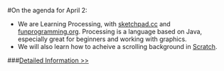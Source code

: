 #On the agenda for April 2:
- We are Learning Processing, with [sketchpad.cc](http://sketchpad.cc) and [funprogramming.org](http://funprogramming.org/). Processing is a language based on Java, especially great for beginners and working with graphics.
- We will also learn how to acheive a scrolling background in [Scratch](http://scratch.mit.edu).

###[Detailed Information >>](/about)

